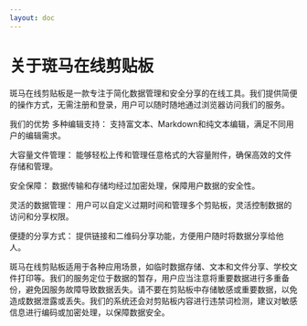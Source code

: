 ```yaml
---
layout: doc
---
```


# 关于斑马在线剪贴板

斑马在线剪贴板是一款专注于简化数据管理和安全分享的在线工具。我们提供简便的操作方式，无需注册和登录，用户可以随时随地通过浏览器访问我们的服务。

我们的优势
多种编辑支持：
支持富文本、Markdown和纯文本编辑，满足不同用户的编辑需求。

大容量文件管理：
能够轻松上传和管理任意格式的大容量附件，确保高效的文件存储和管理。

安全保障：
数据传输和存储均经过加密处理，保障用户数据的安全性。

灵活的数据管理：
用户可以自定义过期时间和管理多个剪贴板，灵活控制数据的访问和分享权限。

便捷的分享方式：
提供链接和二维码分享功能，方便用户随时将数据分享给他人。

斑马在线剪贴板适用于各种应用场景，如临时数据存储、文本和文件分享、学校文件打印等。我们的服务定位于数据的暂存，用户应当注意将重要数据进行多重备份，避免因服务故障导致数据丢失。请不要在剪贴板中存储敏感或重要数据，以免造成数据泄露或丢失。我们的系统还会对剪贴板内容进行违禁词检测，建议对敏感信息进行编码或加密处理，以保障数据安全。